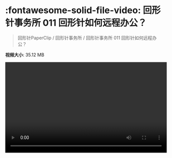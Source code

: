 # :fontawesome-solid-file-video: 回形针事务所 011 回形针如何远程办公？

> 回形针PaperClip / 回形针事务所 / 回形针事务所 011 回形针如何远程办公？

**视频大小**: 35.12 MB

<video id="V-b428971c9ecd7d084576cfd4fa3e6c9b" width="512" height="288" preload="none" playsinline webkit-playsinline></video>